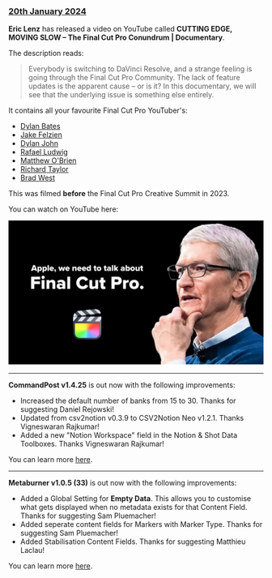 ### [20th January 2024](/news/20240120)

**Eric Lenz** has released a video on YouTube called **CUTTING EDGE, MOVING SLOW – The Final Cut Pro Conundrum | Documentary**.

The description reads:

> Everybody is switching to DaVinci Resolve, and a strange feeling is going through the Final Cut Pro Community. The lack of feature updates is the apparent cause – or is it? In this documentary, we will see that the underlying issue is something else entirely.

It contains all your favourite Final Cut Pro YouTuber's:

- [Dylan Bates](https://www.youtube.com/channel/UCYlZLHOzom9-MryCEodaoXg)
- [Jake Felzien](https://www.youtube.com/channel/UCIFdtLXB_6YDoiJoe1k5wOA)
- [Dylan John](https://www.youtube.com/channel/UC_HzoVeEzCUsHJtHCemb9sg)
- [Rafael Ludwig](https://www.youtube.com/channel/UCqdsVtEvUIU-0ebfhSFWOGw)
- [Matthew O'Brien](https://www.youtube.com/channel/UC45W_AtKcDxSmWR1s1xsLEg)
- [Richard Taylor](https://www.youtube.com/channel/UCxp6k6RQ2oP6EmP0W5_J7-g)
- [Brad West](https://www.youtube.com/channel/UCY2p6zqx9LcPZci4KNqkEBg)

This was filmed **before** the Final Cut Pro Creative Summit in 2023.

You can watch on YouTube here:

[![](/static/eric-lenz-youtube.jpeg)](https://www.youtube.com/watch?v=XqHhpgHalzo)

---

**CommandPost v1.4.25** is out now with the following improvements:

- Increased the default number of banks from 15 to 30. Thanks for suggesting Daniel Rejowski!
- Updated from csv2notion v0.3.9 to CSV2Notion Neo v1.2.1. Thanks Vigneswaran Rajkumar!
- Added a new "Notion Workspace" field in the Notion & Shot Data Toolboxes. Thanks Vigneswaran Rajkumar!

You can learn more [here](https://commandpost.io).

---

**Metaburner v1.0.5 (33)** is out now with the following improvements:

- Added a Global Setting for **Empty Data**. This allows you to customise what gets displayed when no metadata exists for that Content Field. Thanks for suggesting Sam Pluemacher!
- Added seperate content fields for Markers with Marker Type. Thanks for suggesting Sam Pluemacher!
- Added Stabilisation Content Fields. Thanks for suggesting Matthieu Laclau!

You can learn more [here](https://metaburner.pro).